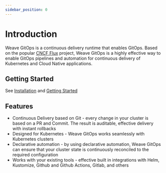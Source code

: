 ```yaml
---
sidebar_position: 0
---
```


# Introduction

Weave GitOps is a continuous delivery runtime that enables GitOps. Based on the popular [CNCF Flux](https://fluxcd.io) project, Weave GitOps is 
a highly effective way to enable GitOps pipelines and automation for continuous delivery of Kubernetes and Cloud Native applications.

## Getting Started

See [Installation](/docs/installation) and [Getting Started](/docs/getting-started)

## Features

* Continuous Delivery based on Git - every change in your cluster is based on a PR and Commit. The result is auditable, effective delivery with instant rollbacks
* Designed for Kubernetes - Weave GitOps works seamlessly with Kubernetes clusters
* Declarative automation - by using declarative automation, Weave GitOps can ensure that your cluster state is continuously reconciled to the required configuration
* Works with your existing tools - effective built in integrations with Helm, Kustomize, Github and Github Actions, Gitlab, and others

